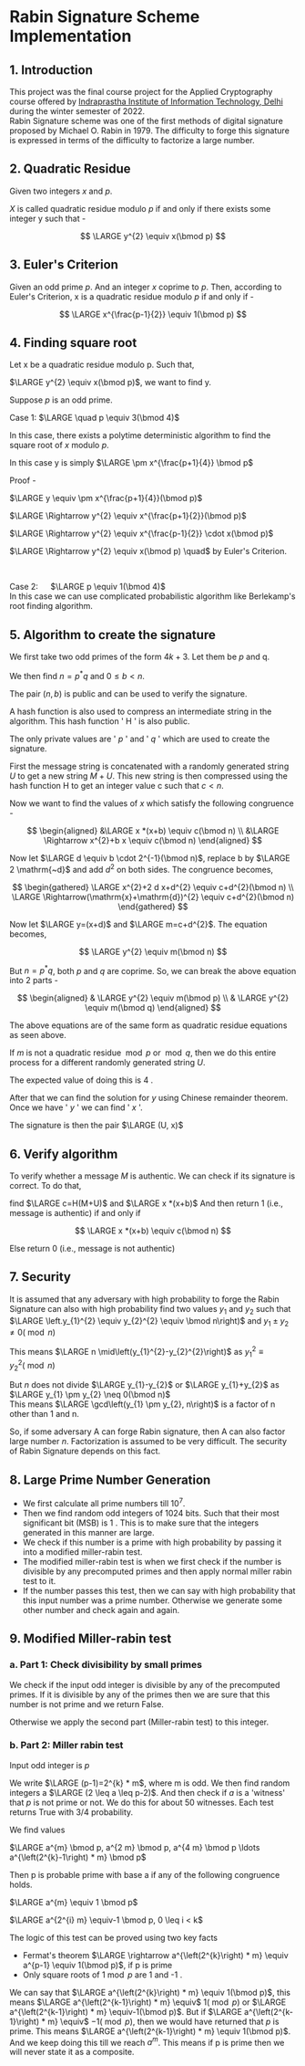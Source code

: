 # Rabin Signature Scheme Implementation

## 1. Introduction

This project was the final course project for the Applied Cryptography course offered by [Indraprastha Institute of Information Technology, Delhi](https://www.iiitd.ac.in/) during the winter semester of 2022. <br>
Rabin Signature scheme was one of the first methods of digital signature proposed by Michael O. Rabin in 1979. The difficulty to forge this signature is expressed in terms of the difficulty to factorize a large number. 


## 2. Quadratic Residue

Given two integers $x$ and $p$.

$X$ is called quadratic residue modulo $p$ if and only if there exists some integer y such that -

$$
\LARGE y^{2} \equiv x(\bmod p)
$$

## 3. Euler's Criterion

Given an odd prime $p$. And an integer $x$ coprime to $p$. Then, according to Euler's Criterion, $\mathrm{x}$ is a quadratic residue modulo $p$ if and only if -

$$
\LARGE x^{\frac{p-1}{2}} \equiv 1(\bmod p)
$$

## 4. Finding square root

Let $\mathrm{x}$ be a quadratic residue modulo $\mathrm{p}$. Such that,

$\LARGE y^{2} \equiv x(\bmod p)$, we want to find $\mathrm{y}$.

Suppose $p$ is an odd prime.

Case 1: $\LARGE \quad p \equiv 3(\bmod 4)$

In this case, there exists a polytime deterministic algorithm to find the square root of $x$ modulo $p$.

In this case $\mathrm{y}$ is simply $\LARGE \pm x^{\frac{p+1}{4}} \bmod p$

Proof -

$\LARGE y \equiv \pm x^{\frac{p+1}{4}}(\bmod p)$

$\LARGE \Rightarrow y^{2} \equiv x^{\frac{p+1}{2}}(\bmod p)$

$\LARGE \Rightarrow y^{2} \equiv x^{\frac{p-1}{2}} \cdot x(\bmod p)$

$\LARGE \Rightarrow y^{2} \equiv x(\bmod p) \quad$ by Euler's Criterion.

<br>

Case 2: &emsp; $\LARGE p \equiv 1(\bmod 4)$
<br>
In this case we can use complicated probabilistic algorithm like Berlekamp's root finding algorithm.

## 5. Algorithm to create the signature

We first take two odd primes of the form $4 k+3$. Let them be $p$ and q.

We then find $n=p^{*} q$ and $0 \leq b < n$.

The pair $(n, b)$ is public and can be used to verify the signature.

A hash function is also used to compress an intermediate string in the algorithm. This hash function ' $\mathrm{H}$ ' is also public.

The only private values are ' $p$ ' and ' $q$ ' which are used to create the signature.

First the message string is concatenated with a randomly generated string $U$ to get a new string $M+U$. This new string is then compressed using the hash function $\mathrm{H}$ to get an integer value $\mathrm{c}$ such that $c < n$.

Now we want to find the values of $x$ which satisfy the following congruence -

$$
\begin{aligned}
&\LARGE x *(x+b) \equiv c(\bmod n) \\
&\LARGE \Rightarrow x^{2}+b x \equiv c(\bmod n)
\end{aligned}
$$

Now let $\LARGE d \equiv b \cdot 2^{-1}(\bmod n)$, replace b by $\LARGE 2 \mathrm{~d}$ and add $d^{2}$ on both sides. The congruence becomes,

$$
\begin{gathered}
\LARGE x^{2}+2 d x+d^{2} \equiv c+d^{2}(\bmod n) \\
\LARGE \Rightarrow(\mathrm{x}+\mathrm{d})^{2} \equiv c+d^{2}(\bmod n)
\end{gathered}
$$

Now let $\LARGE y=(x+d)$ and $\LARGE m=c+d^{2}$. The equation becomes,

$$
\LARGE y^{2} \equiv m(\bmod n)
$$

But $n=p^{*} q$, both $p$ and $q$ are coprime. So, we can break the above equation into 2 parts -

$$
\begin{aligned}
& \LARGE y^{2} \equiv m(\bmod p) \\
& \LARGE y^{2} \equiv m(\bmod q)
\end{aligned}
$$

The above equations are of the same form as quadratic residue equations as seen above.

If $m$ is not a quadratic residue $\bmod p$ or $\bmod q$, then we do this entire process for a different randomly generated string $U$.

The expected value of doing this is 4 .

After that we can find the solution for $y$ using Chinese remainder theorem. Once we have ' $y$ ' we can find ' $x$ '.

The signature is then the pair $\LARGE (U, x)$

## 6. Verify algorithm

To verify whether a message $M$ is authentic. We can check if its signature is correct. To do that,

find $\LARGE c=H(M+U)$ and $\LARGE x *(x+b)$ And then return 1 (i.e., message is authentic) if and only if

$$
\LARGE x *(x+b) \equiv c(\bmod n)
$$

Else return 0 (i.e., message is not authentic)

## 7. Security

It is assumed that any adversary with high probability to forge the Rabin Signature can also with high probability find two values $y_{1}$ and $y_{2}$ such that $\LARGE \left.y_{1}^{2} \equiv y_{2}^{2} \equiv \bmod n\right)$ and $y_{1} \pm y_{2} \neq 0(\bmod n)$

This means $\LARGE n \mid\left(y_{1}^{2}-y_{2}^{2}\right)$ as $y_{1}^{2} \equiv y_{2}^{2}(\bmod n)$

But $n$ does not divide $\LARGE y_{1}-y_{2}$ or $\LARGE y_{1}+y_{2}$ as $\LARGE y_{1} \pm y_{2} \neq 0(\bmod n)$ <br>
This means $\LARGE \gcd\left(y_{1} \pm y_{2}, n\right)$ is a factor of $\mathrm{n}$ other than 1 and $\mathrm{n}$.

So, if some adversary A can forge Rabin signature, then A can also factor large number $n$. Factorization is assumed to be very difficult. The security of Rabin Signature depends on this fact.

## 8. Large Prime Number Generation

- We first calculate all prime numbers till $10^{7}$.
- Then we find random odd integers of 1024 bits. Such that their most significant bit (MSB) is 1 . This is to make sure that the integers generated in this manner are large.
- We check if this number is a prime with high probability by passing it into a modified miller-rabin test.
- The modified miller-rabin test is when we first check if the number is divisible by any precomputed primes and then apply normal miller rabin test to it.
- If the number passes this test, then we can say with high probability that this input number was a prime number. Otherwise we generate some other number and check again and again.


## 9. Modified Miller-rabin test

### a. Part 1: Check divisibility by small primes

We check if the input odd integer is divisible by any of the precomputed primes. If it is divisible by any of the primes then we are sure that this number is not prime and we return False.

Otherwise we apply the second part (Miller-rabin test) to this integer.

### b. Part 2: Miller rabin test

Input odd integer is $p$

We write $\LARGE (p-1)=2^{k} * m$, where $\mathrm{m}$ is odd. We then find random integers a $\LARGE (2 \leq a \leq p-2)$. And then check if $a$ is a 'witness' that $p$ is not prime or not. We do this for about 50 witnesses. Each test returns True with $3 / 4$ probability.

We find values

$\LARGE a^{m} \bmod p, a^{2 m} \bmod p, a^{4 m} \bmod p \ldots a^{\left(2^{k}-1\right) * m} \bmod p$

Then $\mathrm{p}$ is probable prime with base a if any of the following congruence holds.

$\LARGE a^{m} \equiv 1 \bmod p$

$\LARGE a^{2^{i} m} \equiv-1 \bmod p, 0 \leq i < k$

The logic of this test can be proved using two key facts

- Fermat's theorem $\LARGE \rightarrow a^{\left(2^{k}\right) * m} \equiv a^{p-1} \equiv 1(\bmod p)$, if $\mathrm{p}$ is prime
- Only square roots of $1 \bmod p$ are 1 and -1 .

We can say that $\LARGE a^{\left(2^{k}\right) * m} \equiv 1(\bmod p)$, this means $\LARGE a^{\left(2^{k-1}\right) * m} \equiv$ $1(\bmod p)$ or $\LARGE a^{\left(2^{k-1}\right) * m} \equiv-1(\bmod p)$. But if $\LARGE a^{\left(2^{k-1}\right) * m} \equiv$ $-1(\bmod p)$, then we would have returned that $p$ is prime. This means $\LARGE a^{\left(2^{k-1}\right) * m} \equiv 1(\bmod p)$. And we keep doing this till we reach $a^{m}$. This means if $\mathrm{p}$ is prime then we will never state it as a composite.




